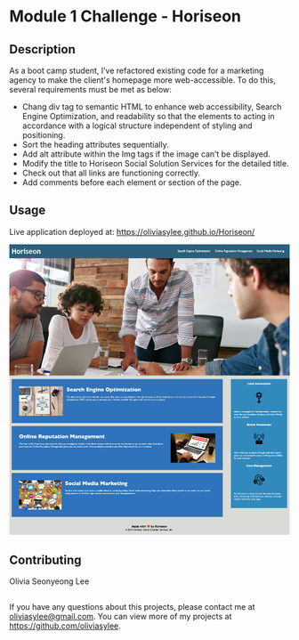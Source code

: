 # Module 1 Challenge - Horiseon

## Description
As a boot camp student, I’ve refactored existing code for a marketing agency to make the client's homepage more web-accessible. To do this, several requirements must be met as below:

* Chang div tag to semantic HTML to enhance web accessibility, Search Engine Optimization, and readability so that the elements to acting in accordance with a logical structure independent of styling and positioning.
* Sort the heading attributes sequentially.
* Add alt attribute within the Img tags if the image can’t be displayed. 
* Modify the title to Horiseon Social Solution Services for the detailed title.
* Check out that all links are functioning correctly.
* Add comments before each element or section of the page.

## Usage
Live application deployed at: https://oliviasylee.github.io/Horiseon/

[![horiseon-screenshot](assets/images/horiseon_web.png)](https://oliviasylee.github.io/Horiseon/)

## Contributing
Olivia Seonyeong Lee

##
If you have any questions about this projects, please contact me at oliviasylee@gmail.com. You can view more of my projects at https://github.com/oliviasylee.
